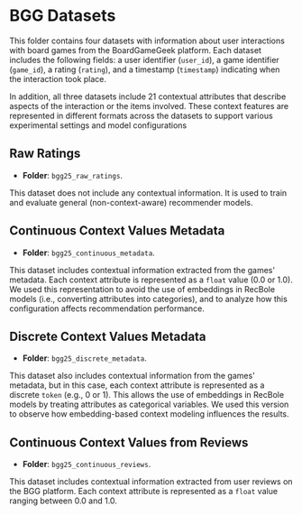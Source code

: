 # BGG Datasets

This folder contains four datasets with information about user interactions with board games from the BoardGameGeek platform. Each dataset includes the following fields: a user identifier (`user_id`), a game identifier (`game_id`), a rating (`rating`), and a timestamp (`timestamp`) indicating when the interaction took place.

In addition, all three datasets include 21 contextual attributes that describe aspects of the interaction or the items involved. These context features are represented in different formats across the datasets to support various experimental settings and model configurations

## Raw Ratings

- **Folder**: `bgg25_raw_ratings`. 

This dataset does not include any contextual information. It is used to train and evaluate general (non-context-aware) recommender models.

## Continuous Context Values Metadata

- **Folder**: `bgg25_continuous_metadata`. 

This dataset includes contextual information extracted from the games' metadata. Each context attribute is represented as a `float` value (0.0 or 1.0). We used this representation to avoid the use of embeddings in RecBole models (i.e., converting attributes into categories), and to analyze how this configuration affects recommendation performance.

## Discrete Context Values Metadata

- **Folder**: `bgg25_discrete_metadata`. 

This dataset also includes contextual information from the games' metadata, but in this case, each context attribute is represented as a discrete `token` (e.g., 0 or 1). This allows the use of embeddings in RecBole models by treating attributes as categorical variables. We used this version to observe how embedding-based context modeling influences the results.

## Continuous Context Values from Reviews

- **Folder**: `bgg25_continuous_reviews`. 

This dataset includes contextual information extracted from user reviews on the BGG platform. Each context attribute is represented as a `float` value ranging between 0.0 and 1.0.
